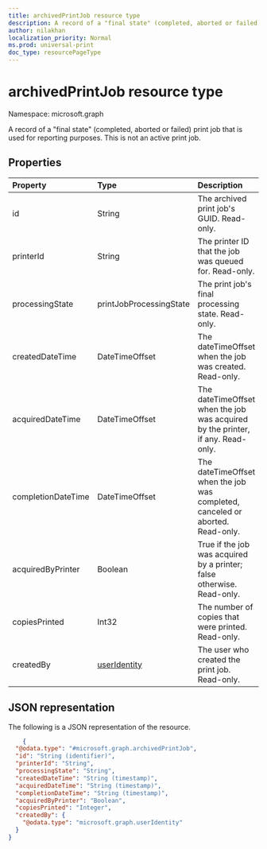```yaml
---
title: archivedPrintJob resource type
description: A record of a "final state" (completed, aborted or failed) print job that is used for reporting purposes. This is not an active print job.
author: nilakhan
localization_priority: Normal
ms.prod: universal-print
doc_type: resourcePageType
---
```


# archivedPrintJob resource type

Namespace: microsoft.graph

A record of a "final state" (completed, aborted or failed) print job that is used for reporting purposes. This is not an active print job.

## Properties
| Property     | Type        | Description |
|:-------------|:------------|:------------|
|id|String|The archived print job's GUID. Read-only.|
|printerId|String|The printer ID that the job was queued for. Read-only.|
|processingState|printJobProcessingState|The print job's final processing state. Read-only.|
|createdDateTime|DateTimeOffset|The dateTimeOffset when the job was created. Read-only.|
|acquiredDateTime|DateTimeOffset|The dateTimeOffset when the job was acquired by the printer, if any. Read-only.|
|completionDateTime|DateTimeOffset|The dateTimeOffset when the job was completed, canceled or aborted. Read-only.|
|acquiredByPrinter|Boolean|True if the job was acquired by a printer; false otherwise. Read-only.|
|copiesPrinted|Int32|The number of copies that were printed. Read-only.|
|createdBy|[userIdentity](useridentity.md)|The user who created the print job. Read-only.|

## JSON representation

The following is a JSON representation of the resource.

<!-- {
  "blockType": "resource",
  "optionalProperties": [

  ],
  "@odata.type": "microsoft.graph.archivedPrintJob"
}-->
```json
	{	
  "@odata.type": "#microsoft.graph.archivedPrintJob",	
  "id": "String (identifier)",	
  "printerId": "String",	
  "processingState": "String",	
  "createdDateTime": "String (timestamp)",	
  "acquiredDateTime": "String (timestamp)",	
  "completionDateTime": "String (timestamp)",	
  "acquiredByPrinter": "Boolean",	
  "copiesPrinted": "Integer",	
  "createdBy": {	
    "@odata.type": "microsoft.graph.userIdentity"	
  }	
}
```